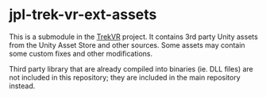 # jpl-trek-vr-ext-assets
This is a submodule in the [TrekVR](https://github.com/alvinquach/jpl-trek-vr "Click to go to repository") project. It contains 3rd party Unity assets from the Unity Asset Store and other sources. Some assets may contain some custom fixes and other modifications. 

Third party library that are already compiled into binaries (ie. DLL files) are not included in this repository; they are included in the main repository instead.
